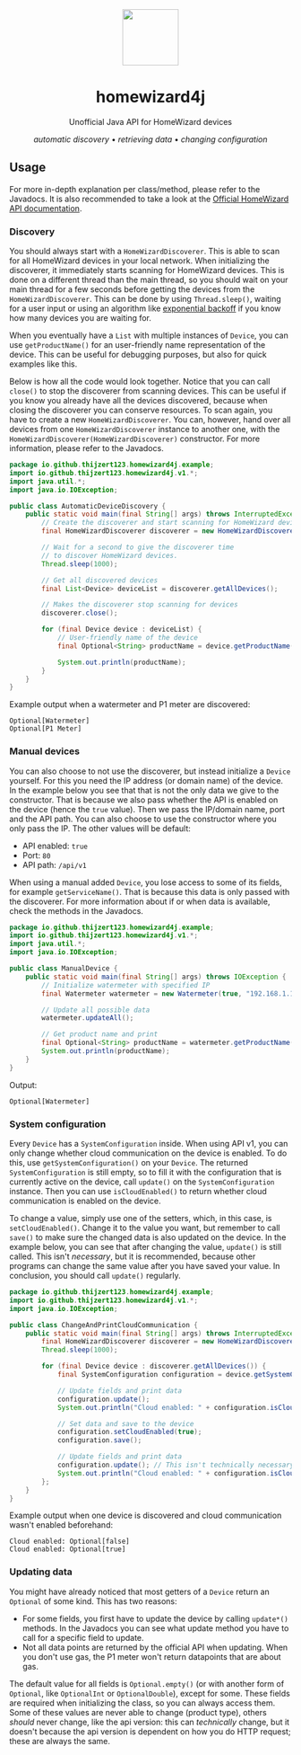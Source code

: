 <div align="center">
  <img src="https://github.com/Thijzert123/homewizard4j/blob/main/logo.png?raw=true" width=100 height=100 />
  <h1>homewizard4j</h1>
  Unofficial Java API for HomeWizard devices

  _automatic discovery_ • _retrieving data_ • _changing configuration_
</div>

## Usage
For more in-depth explanation per class/method, please refer to the Javadocs. It is also recommended to take a look at the [Official HomeWizard API documentation](https://api-documentation.homewizard.com/docs/introduction).

### Discovery
You should always start with a `HomeWizardDiscoverer`. This is able to scan for all HomeWizard devices in your local network.
When initializing the discoverer, it immediately starts scanning for HomeWizard devices. This is done on a different thread than the main thread, so you should wait on your main thread for a few seconds before getting the devices from the `HomeWizardDiscoverer`. This can be done by using `Thread.sleep()`, waiting for a user input or using an algorithm like [exponential backoff](https://en.wikipedia.org/wiki/Exponential_backoff) if you know how many devices you are waiting for.

When you eventually have a `List` with multiple instances of `Device`, you can use `getProductName()` for an user-friendly name representation of the device. This can be useful for debugging purposes, but also for quick examples like this.

Below is how all the code would look together. Notice that you can call `close()` to stop the discoverer from scanning devices. This can be useful if you know you already have all the devices discovered, because when closing the discoverer you can conserve resources. To scan again, you have to create a new `HomeWizardDiscoverer`. You can, however, hand over all devices from one `HomeWizardDiscoverer` instance to another one, with the `HomeWizardDiscoverer(HomeWizardDiscoverer)` constructor.
For more information, please refer to the Javadocs.
```java
package io.github.thijzert123.homewizard4j.example;
import io.github.thijzert123.homewizard4j.v1.*;
import java.util.*;
import java.io.IOException;

public class AutomaticDeviceDiscovery {
    public static void main(final String[] args) throws InterruptedException, IOException {
        // Create the discoverer and start scanning for HomeWizard devices.
        final HomeWizardDiscoverer discoverer = new HomeWizardDiscoverer();

        // Wait for a second to give the discoverer time
        // to discover HomeWizard devices.
        Thread.sleep(1000);

        // Get all discovered devices
        final List<Device> deviceList = discoverer.getAllDevices();

        // Makes the discoverer stop scanning for devices
        discoverer.close();

        for (final Device device : deviceList) {
            // User-friendly name of the device
            final Optional<String> productName = device.getProductName();

            System.out.println(productName);
        }
    }
}
```
Example output when a watermeter and P1 meter are discovered:
```
Optional[Watermeter]
Optional[P1 Meter]
```

### Manual devices
You can also choose to not use the discoverer, but instead initialize a `Device` yourself. For this you need the IP address (or domain name) of the device. In the example below you see that that is not the only data we give to the constructor.
That is because we also pass whether the API is enabled on the device (hence the `true` value). Then we pass the IP/domain name, port and the API path. You can also choose to use the constructor where you only pass the IP. The other values will be default:
- API enabled: `true`
- Port: `80`
- API path: `/api/v1`

When using a manual added `Device`, you lose access to some of its fields, for example `getServiceName()`. That is because this data is only passed with the discoverer. For more information about if or when data is available, check the methods in the Javadocs.
```java
package io.github.thijzert123.homewizard4j.example;
import io.github.thijzert123.homewizard4j.v1.*;
import java.util.*;
import java.io.IOException;

public class ManualDevice {
    public static void main(final String[] args) throws IOException {
        // Initialize watermeter with specified IP
        final Watermeter watermeter = new Watermeter(true, "192.168.1.123", 80, "/api/v1");

        // Update all possible data
        watermeter.updateAll();

        // Get product name and print
        final Optional<String> productName = watermeter.getProductName();
        System.out.println(productName);
    }
}
```
Output:
```
Optional[Watermeter]
```

### System configuration
Every `Device` has a `SystemConfiguration` inside. When using API v1, you can only change whether cloud communication on the device is enabled. To do this, use `getSystemConfiguration()` on your `Device`. The returned `SystemConfiguration` is still empty, so to fill it with the configuration that is currently active on the device, call `update()` on the `SystemConfiguration` instance. Then you can use `isCloudEnabled()` to return whether cloud communication is enabled on the device.

To change a value, simply use one of the setters, which, in this case, is `setCloudEnabled()`. Change it to the value you want, but remember to call `save()` to make sure the changed data is also updated on the device.
In the example below, you can see that after changing the value, `update()` is still called. This isn't _necessary_, but it is recommended, because other programs can change the same value after you have saved your value.
In conclusion, you should call `update()` regularly.
```java
package io.github.thijzert123.homewizard4j.example;
import io.github.thijzert123.homewizard4j.v1.*;
import java.io.IOException;

public class ChangeAndPrintCloudCommunication {
    public static void main(final String[] args) throws InterruptedException, IOException {
        final HomeWizardDiscoverer discoverer = new HomeWizardDiscoverer();
        Thread.sleep(1000);

        for (final Device device : discoverer.getAllDevices()) {
            final SystemConfiguration configuration = device.getSystemConfiguration();

            // Update fields and print data
            configuration.update();
            System.out.println("Cloud enabled: " + configuration.isCloudEnabled());

            // Set data and save to the device
            configuration.setCloudEnabled(true);
            configuration.save();

            // Update fields and print data
            configuration.update(); // This isn't technically necessary, but it's good practise
            System.out.println("Cloud enabled: " + configuration.isCloudEnabled());
        };
    }
}
```
Example output when one device is discovered and cloud communication wasn't enabled beforehand:
```
Cloud enabled: Optional[false]
Cloud enabled: Optional[true]
```

### Updating data
You might have already noticed that most getters of a `Device` return an `Optional` of some kind. This has two reasons:
- For some fields, you first have to update the device by calling `update*()` methods. In the Javadocs you can see what update method you have to call for a specific field to update.
- Not all data points are returned by the official API when updating. When you don't use gas, the P1 meter won't return datapoints that are about gas.

The default value for all fields is `Optional.empty()` (or with another form of `Optional`, like `OptionalInt` or `OptionalDouble`), except for some. These fields are required when initializing the class, so you can always access them. Some of these values are never able to change (product type), others _should_ never change, like the api version: this can _technically_ change, but it doesn't because the api version is dependent on how you do HTTP request; these are always the same.
